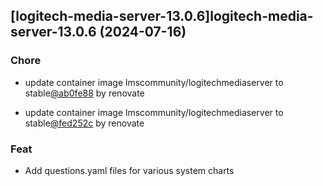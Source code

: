 

## [logitech-media-server-13.0.6]logitech-media-server-13.0.6 (2024-07-16)

### Chore



- update container image lmscommunity/logitechmediaserver to stable[@ab0fe88](https://github.com/ab0fe88) by renovate

- update container image lmscommunity/logitechmediaserver to stable[@fed252c](https://github.com/fed252c) by renovate

### Feat



- Add questions.yaml files for various system charts